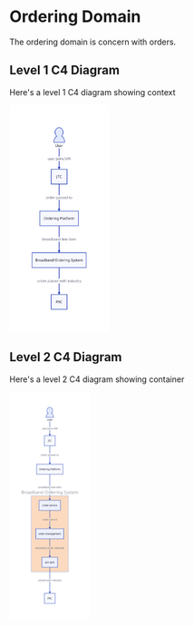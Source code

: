 # Ordering Domain

The ordering domain is concern with orders.

## Level 1 C4 Diagram

Here's a level 1 C4 diagram showing context

<img height="400" src="./images/ordering-domain-c4-context.svg" />

## Level 2 C4 Diagram

Here's a level 2 C4 diagram showing container

<img height="400" src="./images/ordering-domain-c4-container.svg" />
